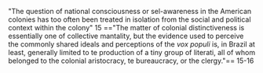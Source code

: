 "The question of national consciousness or sel-awareness in the American colonies has too often been treated in isolation from the social and political context within the colony" 15
=="The matter of colonial distinctiveness is essentially one of collective mantality, but the evidence used to perceive the commonly shared ideals and perceptions of the *vox populi* is, in Brazil at least, generally limited to te production of a tiny group of literati, all of whom belonged to the colonial aristocracy, te bureaucracy, or the clergy."== 15-16
